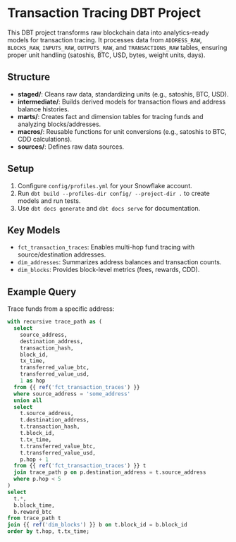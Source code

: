 # Transaction Tracing DBT Project

This DBT project transforms raw blockchain data into analytics-ready models for transaction tracing. It processes data from `ADDRESS_RAW`, `BLOCKS_RAW`, `INPUTS_RAW`, `OUTPUTS_RAW`, and `TRANSACTIONS_RAW` tables, ensuring proper unit handling (satoshis, BTC, USD, bytes, weight units, days).

## Structure
- **staged/**: Cleans raw data, standardizing units (e.g., satoshis, BTC, USD).
- **intermediate/**: Builds derived models for transaction flows and address balance histories.
- **marts/**: Creates fact and dimension tables for tracing funds and analyzing blocks/addresses.
- **macros/**: Reusable functions for unit conversions (e.g., satoshis to BTC, CDD calculations).
- **sources/**: Defines raw data sources.

## Setup
1. Configure `config/profiles.yml` for your Snowflake account.
2. Run `dbt build --profiles-dir config/ --project-dir .` to create models and run tests.
3. Use `dbt docs generate` and `dbt docs serve` for documentation.

## Key Models
- `fct_transaction_traces`: Enables multi-hop fund tracing with source/destination addresses.
- `dim_addresses`: Summarizes address balances and transaction counts.
- `dim_blocks`: Provides block-level metrics (fees, rewards, CDD).

## Example Query
Trace funds from a specific address:
```sql
with recursive trace_path as (
  select
    source_address,
    destination_address,
    transaction_hash,
    block_id,
    tx_time,
    transferred_value_btc,
    transferred_value_usd,
    1 as hop
  from {{ ref('fct_transaction_traces') }}
  where source_address = 'some_address'
  union all
  select
    t.source_address,
    t.destination_address,
    t.transaction_hash,
    t.block_id,
    t.tx_time,
    t.transferred_value_btc,
    t.transferred_value_usd,
    p.hop + 1
  from {{ ref('fct_transaction_traces') }} t
  join trace_path p on p.destination_address = t.source_address
  where p.hop < 5
)
select
  t.*,
  b.block_time,
  b.reward_btc
from trace_path t
join {{ ref('dim_blocks') }} b on t.block_id = b.block_id
order by t.hop, t.tx_time;